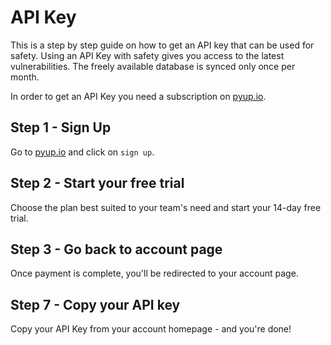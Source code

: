 # API Key

This is a step by step guide on how to get an API key that can be used for safety. Using an API Key
with safety gives you access to the latest vulnerabilities. The freely available database
is synced only once per month.

In order to get an API Key you need a subscription on [pyup.io](https://pyup.io).

## Step 1 - Sign Up

Go to [pyup.io](https://pyup.io) and click on `sign up`.

## Step 2 - Start your free trial 

Choose the plan best suited to your team's need and start your 14-day free trial.

## Step 3 - Go back to account page

Once payment is complete, you'll be redirected to your account page. 

## Step 7 - Copy your API key

Copy your API Key from your account homepage - and you're done!
